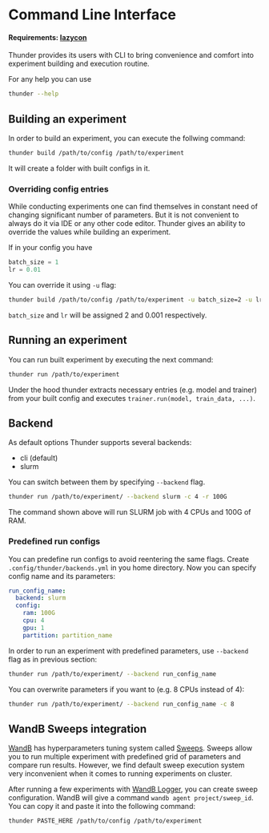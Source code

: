 # Command Line Interface
#### Requirements: [lazycon](https://github.com/maxme1/lazycon)  
Thunder provides its users with CLI to bring convenience and comfort into experiment
building and execution routine.

For any help you can use
```bash
thunder --help
```
## Building an experiment
In order to build an experiment, you can execute the follwing command:
```bash
thunder build /path/to/config /path/to/experiment
```
It will create a folder with built configs in it.  
### Overriding config entries
While conducting experiments one can find themselves in constant need of
changing significant number of parameters. But it is not convenient to always do
it via IDE or any other code editor. 
Thunder gives an ability to override the values while building an experiment.

If in your config you have
```python
batch_size = 1
lr = 0.01
```
You can override it using `-u` flag:
```bash
thunder build /path/to/config /path/to/experiment -u batch_size=2 -u lr=0.001 
```
`batch_size` and `lr` will be assigned 2 and 0.001 respectively.

## Running an experiment
You can run built experiment by executing the next command:
```bash
thunder run /path/to/experiment
```
Under the hood thunder extracts necessary entries (e.g. model and trainer)
from your built config and executes `trainer.run(model, train_data, ...)`.

## Backend
As default options Thunder supports several backends:
- cli (default)
- slurm

You can switch between them by specifying `--backend` flag. 
```bash
thunder run /path/to/experiment/ --backend slurm -c 4 -r 100G 
```
The command shown above will run SLURM job with 4 CPUs and 100G of RAM.

### Predefined run configs
You can predefine run configs to avoid reentering the same flags.
Create `.config/thunder/backends.yml` in you home directory. 
Now you can specify config name and its parameters:
```yaml
run_config_name:
  backend: slurm
  config:
    ram: 100G
    cpu: 4
    gpu: 1
    partition: partition_name
```
In order to run an experiment with predefined parameters, 
use `--backend` flag as in previous section:
```bash
thunder run /path/to/experiment/ --backend run_config_name
```
You can overwrite parameters if you want to (e.g. 8 CPUs instead of 4):
```bash
thunder run /path/to/experiment/ --backend run_config_name -c 8
```


## WandB Sweeps integration
[WandB](https://www.wandb.com) has hyperparameters tuning system called [Sweeps](https://docs.wandb.ai/guides/sweeps).
Sweeps allow you to run multiple experiment with predefined grid of parameters and
compare run results. However, we find default sweep execution system very inconvenient
when it comes to running experiments on cluster.

After running a few experiments with 
[WandB Logger](https://lightning.ai/docs/pytorch/stable/api/lightning.pytorch.loggers.wandb.html#module-lightning.pytorch.loggers.wandb), 
you can create sweep configuration. 
WandB will give a command `wandb agent project/sweep_id`.
You can copy it and paste it into the following command:  
```bash
thunder PASTE_HERE /path/to/config /path/to/experiment 
```
